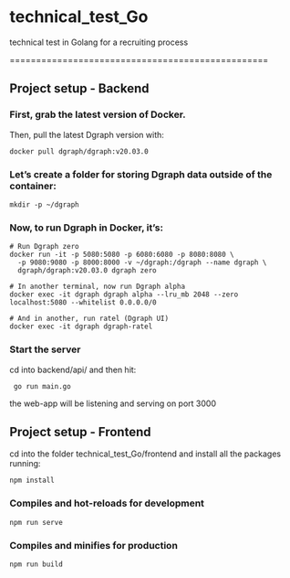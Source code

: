 # technical_test_Go
technical test in Golang for a recruiting process

=================================================
## Project setup - Backend

### First, grab the latest version of Docker.

Then, pull the latest Dgraph version with:

```
docker pull dgraph/dgraph:v20.03.0
```

### Let’s create a folder for storing Dgraph data outside of the container:
```
mkdir -p ~/dgraph
```

### Now, to run Dgraph in Docker, it’s:
```
# Run Dgraph zero
docker run -it -p 5080:5080 -p 6080:6080 -p 8080:8080 \
  -p 9080:9080 -p 8000:8000 -v ~/dgraph:/dgraph --name dgraph \
  dgraph/dgraph:v20.03.0 dgraph zero

# In another terminal, now run Dgraph alpha
docker exec -it dgraph dgraph alpha --lru_mb 2048 --zero localhost:5080 --whitelist 0.0.0.0/0

# And in another, run ratel (Dgraph UI)
docker exec -it dgraph dgraph-ratel
```

### Start the server
cd into backend/api/ and then hit:
```
 go run main.go
```
the web-app will be listening and serving on port 3000

## Project setup - Frontend

cd into the folder technical_test_Go/frontend and install all the packages running:
```
npm install
```

### Compiles and hot-reloads for development
```
npm run serve
```

### Compiles and minifies for production
```
npm run build
```